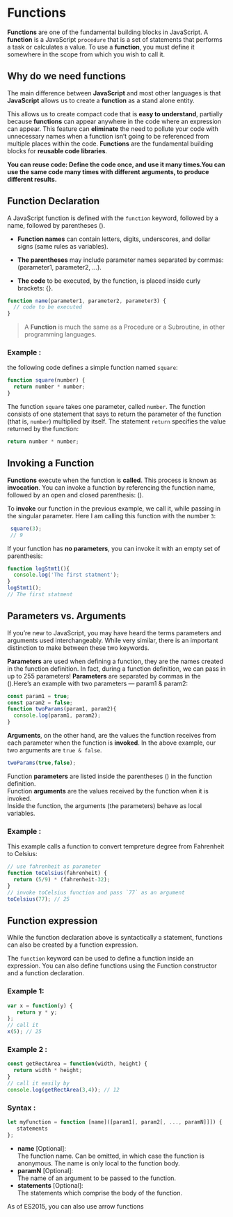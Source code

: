 # Functions 

**Functions** are one of the fundamental building blocks in JavaScript. A **function** is a JavaScript `procedure` that is a set of statements that performs a task or calculates a value. To use a **function**, you must define it somewhere in the scope from which you wish to call it.

## Why do we need functions

The main difference between **JavaScript** and most other languages is that **JavaScript** allows us to create a **function** as a stand alone entity.

This allows us to create compact code that is **easy to understand**, partially because **functions** can appear anywhere in the code where an expression can appear. This feature can **eliminate** the need to pollute your code with unnecessary names when a function isn’t going to be referenced from multiple places within the code. **Functions** are the fundamental building blocks for **reusable code libraries**.

**You can **reuse code**: Define the code once, and use it many times.You can use the same code many times with different arguments, to produce different results.**

## Function Declaration
A JavaScript function is defined with the `function` keyword, followed by a name, followed by parentheses ().

- **Function names** can contain letters, digits, underscores, and dollar signs (same rules as variables).

- **The parentheses** may include parameter names separated by commas:
(parameter1, parameter2, ...).

- **The code** to be executed, by the function, is placed inside curly brackets: {}.

```javascript
function name(parameter1, parameter2, parameter3) {
  // code to be executed
}
``` 
> A **Function** is much the same as a Procedure or a Subroutine, in other programming languages.

### Example : 
the following code defines a simple function named `square`:

```javascript 
function square(number) {
  return number * number;
}
```
The function `square` takes one parameter, called `number`. The function consists of one statement that says to return the parameter of the function (that is, `number`) multiplied by itself. 
The statement `return` specifies the value returned by the function:

```javascript
return number * number;
``` 

## Invoking a Function

**Functions** execute when the function is **called**. This process is known as **invocation**. You can invoke a function by referencing the function name, followed by an open and closed parenthesis: ().

To **invoke** our function in the previous example, we call it, while passing in the singular parameter. Here I am calling this function with the number `3`:

```javascript
 square(3);
 // 9
```
If your function has **no parameters**, you can invoke it with an empty set of parenthesis:

```javascript
function logStmt1(){
  console.log('The first statment');
}
logStmt1();
// The first statment
```

## Parameters vs. Arguments 
If you’re new to JavaScript, you may have heard the terms parameters and arguments used interchangeably. While very similar, there is an important distinction to make between these two keywords.

**Parameters** are used when defining a function, they are the names created in the function definition. In fact, during a function definition, we can pass in up to 255 parameters! **Parameters** are separated by commas in the ().Here’s an example with two parameters — param1 & param2:

```javascript
const param1 = true;
const param2 = false;
function twoParams(param1, param2){
  console.log(param1, param2);
}
```
**Arguments**, on the other hand, are the values the function receives from each parameter when the function is **invoked**. In the above example, our two arguments are `true & false`.

```javascript
twoParams(true,false); 
```

Function **parameters** are listed inside the parentheses () in the function definition.  
Function **arguments** are the values received by the function when it is invoked.   
Inside the function, the arguments (the parameters) behave as local variables.   

### Example : 
This example calls a function to convert tempreture degree from Fahrenheit to Celsius:

```javascript
// use fahrenheit as parameter 
function toCelsius(fahrenheit) {
  return (5/9) * (fahrenheit-32);
}
// invoke toCelsius function and pass `77` as an argument
toCelsius(77); // 25
``` 
## Function expression
While the function declaration above is syntactically a statement, functions can also be created by a function expression.

The `function` keyword can be used to define a function inside an expression.
You can also define functions using the Function constructor and a function declaration.

### Example 1:

```javascript
var x = function(y) {
   return y * y;
};
// call it 
x(5); // 25
```

### Example 2 :
```javascript 
const getRectArea = function(width, height) {
  return width * height;
}
// call it easily by 
console.log(getRectArea(3,4)); // 12
```

### Syntax :

```javascript 
let myFunction = function [name]([param1[, param2[, ..., paramN]]]) {
   statements
};
```
- **name** [Optional]:   
The function name. Can be omitted, in which case the function is anonymous. The name is only local to the function body.   
- **paramN** [Optional]:   
The name of an argument to be passed to the function.
- **statements** [Optional]:    
The statements which comprise the body of the function.

As of ES2015, you can also use arrow functions

